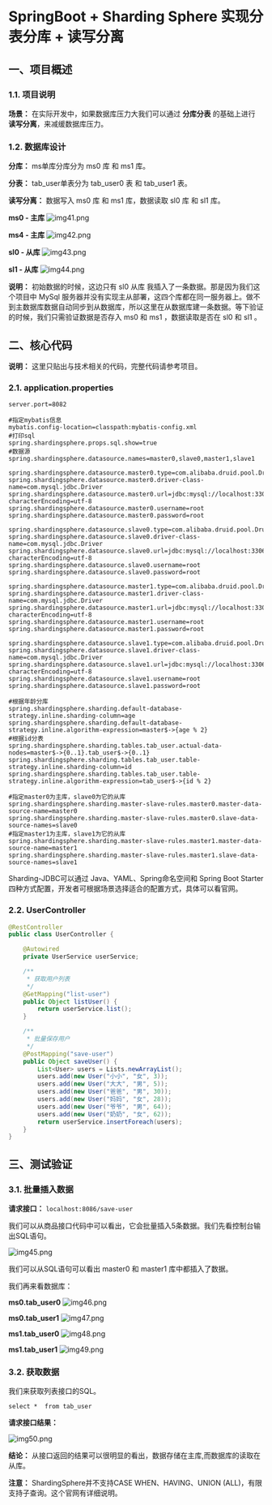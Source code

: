 # SpringBoot + Sharding Sphere 实现分表分库 + 读写分离
## 一、项目概述
### 1.1. 项目说明
**场景：** 在实际开发中，如果数据库压力大我们可以通过 **分库分表** 的基础上进行 **读写分离**，来减缓数据库压力。

### 1.2. 数据库设计
**分库：** ms单库分库分为 ms0 库 和 ms1 库。

**分表：** tab_user单表分为 tab_user0 表 和 tab_user1 表。

**读写分离：** 数据写入 ms0 库 和 ms1 库，数据读取 sl0 库 和 sl1 库。

**ms0 - 主库**
![img41.png](../blog/image/img41.png)

**ms4 - 主库**
![img42.png](../blog/image/img42.png)

**sl0 - 从库**
![img43.png](../blog/image/img43.png)

**sl1 - 从库**
![img44.png](../blog/image/img44.png)

**说明：** 初始数据的时候，这边只有 sl0 从库 我插入了一条数据。那是因为我们这个项目中 MySql 服务器并没有实现主从部署，这四个库都在同一服务器上。做不到主数据库数据自动同步到从数据库，所以这里在从数据库建一条数据。等下验证的时候，我们只需验证数据是否存入 ms0 和 ms1 ，数据读取是否在 sl0 和 sl1 。

## 二、核心代码

**说明：** 这里只贴出与技术相关的代码，完整代码请参考项目。

### 2.1. application.properties
```properties
server.port=8082

#指定mybatis信息
mybatis.config-location=classpath:mybatis-config.xml
#打印sql
spring.shardingsphere.props.sql.show=true
#数据源 
spring.shardingsphere.datasource.names=master0,slave0,master1,slave1

spring.shardingsphere.datasource.master0.type=com.alibaba.druid.pool.DruidDataSource
spring.shardingsphere.datasource.master0.driver-class-name=com.mysql.jdbc.Driver
spring.shardingsphere.datasource.master0.url=jdbc:mysql://localhost:3306/ms0?characterEncoding=utf-8
spring.shardingsphere.datasource.master0.username=root
spring.shardingsphere.datasource.master0.password=root

spring.shardingsphere.datasource.slave0.type=com.alibaba.druid.pool.DruidDataSource
spring.shardingsphere.datasource.slave0.driver-class-name=com.mysql.jdbc.Driver
spring.shardingsphere.datasource.slave0.url=jdbc:mysql://localhost:3306/sl0?characterEncoding=utf-8
spring.shardingsphere.datasource.slave0.username=root
spring.shardingsphere.datasource.slave0.password=root

spring.shardingsphere.datasource.master1.type=com.alibaba.druid.pool.DruidDataSource
spring.shardingsphere.datasource.master1.driver-class-name=com.mysql.jdbc.Driver
spring.shardingsphere.datasource.master1.url=jdbc:mysql://localhost:3306/ms1?characterEncoding=utf-8
spring.shardingsphere.datasource.master1.username=root
spring.shardingsphere.datasource.master1.password=root

spring.shardingsphere.datasource.slave1.type=com.alibaba.druid.pool.DruidDataSource
spring.shardingsphere.datasource.slave1.driver-class-name=com.mysql.jdbc.Driver
spring.shardingsphere.datasource.slave1.url=jdbc:mysql://localhost:3306/slave1?characterEncoding=utf-8
spring.shardingsphere.datasource.slave1.username=root
spring.shardingsphere.datasource.slave1.password=root

#根据年龄分库
spring.shardingsphere.sharding.default-database-strategy.inline.sharding-column=age
spring.shardingsphere.sharding.default-database-strategy.inline.algorithm-expression=master$->{age % 2}
#根据id分表
spring.shardingsphere.sharding.tables.tab_user.actual-data-nodes=master$->{0..1}.tab_user$->{0..1}
spring.shardingsphere.sharding.tables.tab_user.table-strategy.inline.sharding-column=id
spring.shardingsphere.sharding.tables.tab_user.table-strategy.inline.algorithm-expression=tab_user$->{id % 2}

#指定master0为主库，slave0为它的从库
spring.shardingsphere.sharding.master-slave-rules.master0.master-data-source-name=master0
spring.shardingsphere.sharding.master-slave-rules.master0.slave-data-source-names=slave0
#指定master1为主库，slave1为它的从库
spring.shardingsphere.sharding.master-slave-rules.master1.master-data-source-name=master1
spring.shardingsphere.sharding.master-slave-rules.master1.slave-data-source-names=slave1
```
Sharding-JDBC可以通过 Java、YAML、Spring命名空间和 Spring Boot Starter四种方式配置，开发者可根据场景选择适合的配置方式，具体可以看官网。


### 2.2. UserController
```java
@RestController
public class UserController {

    @Autowired
    private UserService userService;

    /**
     * 获取用户列表
     */
    @GetMapping("list-user")
    public Object listUser() {
        return userService.list();
    }

    /**
     * 批量保存用户
     */
    @PostMapping("save-user")
    public Object saveUser() {
        List<User> users = Lists.newArrayList();
        users.add(new User("小小", "女", 3));
        users.add(new User("大大", "男", 5));
        users.add(new User("爸爸", "男", 30));
        users.add(new User("妈妈", "女", 28));
        users.add(new User("爷爷", "男", 64));
        users.add(new User("奶奶", "女", 62));
        return userService.insertForeach(users);
    }
}
```

## 三、测试验证
### 3.1. 批量插入数据
**请求接口：**
`localhost:8086/save-user`

我们可以从商品接口代码中可以看出，它会批量插入5条数据。我们先看控制台输出SQL语句。

![img45.png](../blog/image/img45.png)

我们可以从SQL语句可以看出 master0 和 master1 库中都插入了数据。

我们再来看数据库：

**ms0.tab_user0**
![img46.png](../blog/image/img46.png)

**ms0.tab_user1**
![img47.png](../blog/image/img47.png)

**ms1.tab_user0**
![img48.png](../blog/image/img48.png)

**ms1.tab_user1**
![img49.png](../blog/image/img49.png)

### 3.2. 获取数据
我们来获取列表接口的SQL。

```MySQL
select *  from tab_user 
```
**请求接口结果：**

![img50.png](../blog/image/img50.png)

**结论：** 从接口返回的结果可以很明显的看出，数据存储在主库,而数据库的读取在从库。

**注意：** ShardingSphere并不支持CASE WHEN、HAVING、UNION (ALL)，有限支持子查询。这个官网有详细说明。
